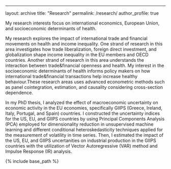 ---
layout: archive
title: "Research"
permalink: /research/
author_profile: true

My research interests focus on international economics, European Union, and socioeconomic determinants of health. 

My research explores the impact of international trade and financial movements on health and income inequality.
One strand of research in this area investigates how trade liberalization, foreign direct investment, 
and globalization shape income inequality in the EU members and OECD countries.
Another strand of research in this area understands the interaction between trade&financial openness and health.
My interest in the socioeconomic determinants of health informs policy makers on how international trade&financial transactions
help increase healthy behaviour.These research areas uses advanced econometric methods 
such as panel cointegration, estimation, and causality considering cross-section dependence. 

In my PhD thesis, I analyzed the effect of macroeconomic uncertainty on economic activity in the EU economies, 
specifically GIIPS (Greece, Ireland, Italy, Portugal, and Spain) countries. I constructed the uncertainty indices 
for the US, EU, and GIIPS countries by using Principal Components Analysis (PCA) employed for 
dimensionality reduction in unsupervised machine learning and different conditional heteroskedasticity techniques 
applied for the measurement of volatility in time series. Then, I estimated the impact of the US, EU, and GIIPS uncertanities
on industrial production in the GIIPS countries with the utilization of Vector Autoregressive (VAR) method 
and Impulse Response (IR) analysis. 

<nbsp>

{% include base_path %}
